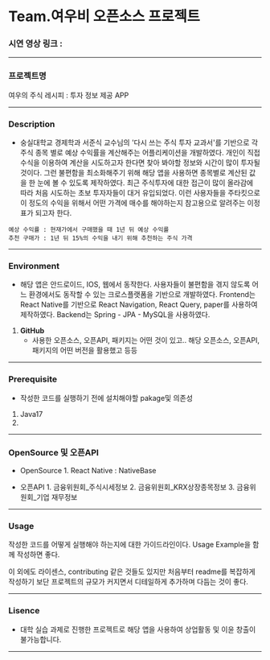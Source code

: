 # Team.여우비 오픈소스 프로젝트 

### 시연 영상 링크 : 

------------

### 프로젝트명

여우의 주식 레시피 : 투자 정보 제공 APP

------------

### Description
  -  숭실대학교 경제학과 서준식 교수님의 '다시 쓰는 주식 투자 교과서'를 기반으로 각 주식 종목 별로 예상 수익률을 계산해주는 어플리케이션을 개발하였다.
    개인이 직접 수식을 이용하여 계산을 시도하고자 한다면 찾아 봐야할 정보와 시간이 많이 투자될 것이다. 그런 불편함을 최소화해주기 위해 해당 앱을 사용하면 종목별로
    계산된 값을 한 눈에 볼 수 있도록 제작하였다.
     최근 주식투자에 대한 접근이 많이 올라감에 따라 처음 시도하는 초보 투자자들이 대거 유입되었다. 이런 사용자들을 주타킷으로 이 정도의 수익을 위해서 어떤 가격에
    매수를 해야하는지 참고용으로 알려주는 이정표가 되고자 한다.

    예상 수익률 : 현재가에서 구매했을 때 1년 뒤 예상 수익률
    추천 구매가 : 1년 뒤 15%의 수익을 내기 위해 추천하는 주식 가격

------------

### Environment
  -  해당 앱은 안드로이드, IOS, 웹에서 동작한다. 사용자들이 불편함을 겪지 않도록 어느 환경에서도 동작할 수 있는 크로스플랫폼을 기반으로 개발하였다. 
    Frontend는 React Native를 기반으로 React Navigation, React Query, paper를 사용하여 제작하였다. 
    Backend는 Spring - JPA - MySQL을 사용하였다.
    
1. **GitHub** 
    - 사용한 오픈소스, 오픈API, 패키지는 어떤 것이 있고.. 해당 오픈소스, 오픈API, 패키지의 어떤 버전을 활용했고 등등
    
------------

### Prerequisite
  -  작성한 코드를 실행하기 전에 설치해야할 pakage및 의존성
  1. Java17
  2. 

------------

### OpenSource 및 오픈API
  -  OpenSource
    1. React Native : NativeBase
    
  -  오픈API
    1. 금융위원회_주식시세정보
    2. 금융위원회_KRX상장종목정보
    3. 금융위원회_기업 재무정보
------------

### Usage
작성한 코드를 어떻게 실행해야 하는지에 대한 가이드라인이다. Usage Example을 함께 작성하면 좋다.

이 외에도 라이센스, contributing 같은 것들도 있지만 처음부터 readme를 복잡하게 작성하기 보단 프로젝트의 규모가 커지면서 디테일하게 추가하며 다듬는 것이 좋다.

------------
 
### Lisence
  -  대학 실습 과제로 진행한 프로젝트로 해당 앱을 사용하여 상업활동 및 이윤 창출이 불가능합니다.

------------
